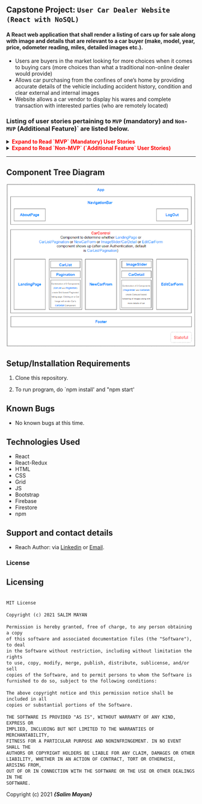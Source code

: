 
##  Capstone Project: `User Car Dealer Website (React with NoSQL)`

#### A React web application that shall render a listing of cars up for sale along with image and details that are relevant to a car buyer (make, model, year, price, odometer reading, miles, detailed images etc.). 
-   Users are buyers in the market looking for more choices when it comes to buying cars (more choices than what a traditional non-online dealer would provide)
-   Allows car purchasing from the confines of one’s home by providing accurate details of the vehicle including accident history, condition and clear external and internal images
-   Website allows a car vendor to display his wares and complete transaction with interested parties (who are remotely located)

### Listing of user stories pertaining to `MVP` (mandatory) and `Non-MVP` (Additional Feature)` are listed below.
<details>

<summary><span  style="color:red"><strong>Expand to Read `MVP` (Mandatory) User Stories</strong></summary>
 

1.  Persist new car record in Firestore
2.  Permit Update of existing record in Firestore
3.  Permit Delete of existing record in Firestore
4.  Real-time display of cars (data fetched from Firestore)
5.  Clicking on a car shall take user to “more details” page which shall have more images and additional details pertaining to clicked car.

</details>

<details>

<summary><span  style="color:red"><strong>Expand to Read `Non-MVP` (`Additional Feature` User Stories)</strong></summary>

1.  Authentication
2.  Authorization (ADMIN shall have greater level of Privileges such as Delete record, update record etc.)
3.  Styling with Grid, stylesheets, and CSS objects
4.  User can click on "Like" button as a a bookmarking feature

</details>

*** 

## Component Tree Diagram

![Component Tree Diagram](https://github.com/salimmayan/capstone-car-dealership/blob/main/src/img/ComponentDiagram.png)
 

## Setup/Installation Requirements

1. Clone this repository.

2. To run program, do `npm install' and "npm start'

## Known Bugs

* No known bugs at this time.

## Technologies Used

* React
* React-Redux
* HTML
* CSS
* Grid
* JS
* Bootstrap
* Firebase
* Firestore
* npm

## Support and contact details

* Reach Author: via <a  href="https://www.linkedin.com/in/salim-mayan/"  target="_blank">Linkedin</a> or <a  href="mailto:mailsalim@gmail.com"  target="_blank">Email</a>.

### License

## Licensing

```

MIT License

Copyright (c) 2021 SALIM MAYAN

Permission is hereby granted, free of charge, to any person obtaining a copy
of this software and associated documentation files (the "Software"), to deal
in the Software without restriction, including without limitation the rights
to use, copy, modify, merge, publish, distribute, sublicense, and/or sell
copies of the Software, and to permit persons to whom the Software is
furnished to do so, subject to the following conditions:

The above copyright notice and this permission notice shall be included in all
copies or substantial portions of the Software.

THE SOFTWARE IS PROVIDED "AS IS", WITHOUT WARRANTY OF ANY KIND, EXPRESS OR
IMPLIED, INCLUDING BUT NOT LIMITED TO THE WARRANTIES OF MERCHANTABILITY,
FITNESS FOR A PARTICULAR PURPOSE AND NONINFRINGEMENT. IN NO EVENT SHALL THE
AUTHORS OR COPYRIGHT HOLDERS BE LIABLE FOR ANY CLAIM, DAMAGES OR OTHER
LIABILITY, WHETHER IN AN ACTION OF CONTRACT, TORT OR OTHERWISE, ARISING FROM,
OUT OF OR IN CONNECTION WITH THE SOFTWARE OR THE USE OR OTHER DEALINGS IN THE
SOFTWARE.

```


Copyright (c) 2021 **_{Salim Mayan}_**